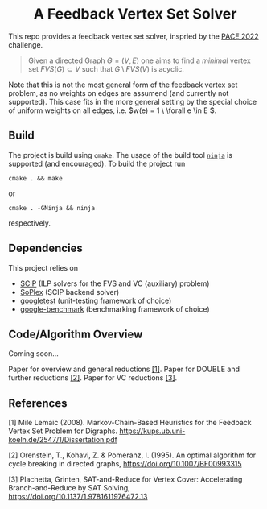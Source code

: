 <h1 align='center'>A Feedback Vertex Set Solver</h1>

This repo provides a feedback vertex set solver, inspried by the [PACE 2022](https://pacechallenge.org/2022/) challenge.

> Given a directed Graph $G=(V,E)$ one aims to find a *minimal* vertex set $FVS(G) \subset V$ such that $G \setminus FVS(V)$ is acyclic.

Note that this is not the most general form of the feedback vertex set problem, as no weights on edges are assumend (and currently not supported). This case fits in the more general setting by the special choice of uniform weights on all edges, i.e. $w(e) = 1 \ \forall e \in E $.

## Build

The project is build using `cmake`. The usage of the build tool [`ninja`](https://ninja-build.org/) is supported (and encouraged). To build the project run
```
cmake . && make
```
or
```
cmake . -GNinja && ninja
```
respectively.

## Dependencies
This project relies on

* [SCIP](https://www.scipopt.org/) (ILP solvers for the FVS and VC (auxiliary) problem)
* [SoPlex](https://soplex.zib.de/) (SCIP backend solver)
* [googletest](https://github.com/google/googletest) (unit-testing framework of choice)
* [google-benchmark](https://github.com/google/benchmark) (benchmarking framework of choice)

## Code/Algorithm Overview
Coming soon...

Paper for overview and general reductions [[1]](#1).
Paper for DOUBLE and further reductions [[2]](#2).
Paper for VC reductions [[3]](#3).


## References
<a id="1">[1]</a> Mile Lemaic (2008). Markov-Chain-Based Heuristics for the Feedback Vertex Set Problem for Digraphs. https://kups.ub.uni-koeln.de/2547/1/Dissertation.pdf

<a id="2">[2]</a> Orenstein, T., Kohavi, Z. & Pomeranz, I. (1995). An optimal algorithm for cycle breaking in directed graphs, https://doi.org/10.1007/BF00993315

<a id="3">[3]</a> Plachetta, Grinten, SAT-and-Reduce for Vertex Cover: Accelerating Branch-and-Reduce by SAT Solving, https://doi.org/10.1137/1.9781611976472.13